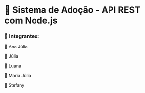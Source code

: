 # **:feet: Sistema de Adoção - API REST com Node.js**
### 📌 Integrantes: 
:blossom: Ana Júlia

:blossom: Júlia

:blossom: Luana

:blossom: Maria Júlia

:blossom: Stefany 
 
